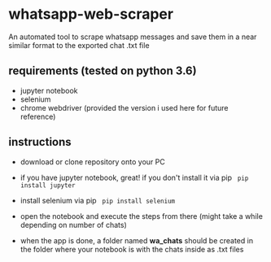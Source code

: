# whatsapp-web-scraper
An automated tool to scrape whatsapp messages and save them in a near similar format to the exported chat .txt file

## requirements (tested on python 3.6)
- jupyter notebook
- selenium
- chrome webdriver (provided the version i used here for future reference)

## instructions
- download or clone repository onto your PC

- if you have jupyter notebook, great! if you don't install it via pip
``` pip install jupyter```

- install selenium via pip
``` pip install selenium```

- open the notebook and execute the steps from there (might take a while depending on number of chats)

- when the app is done, a folder named **wa_chats** should be created in the folder where your notebook is with the chats inside as .txt files

